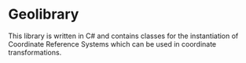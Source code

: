 # Geolibrary
This library is written in C# and contains classes for the instantiation of Coordinate Reference Systems which can be used in coordinate transformations.
